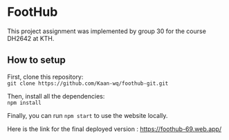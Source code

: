# FootHub
This project assignment was implemented by group 30 for the course DH2642 at KTH.

## How to setup
First, clone this repository: \
``` git clone https://github.com/Kaan-wq/foothub-git.git ```

Then, install all the dependencies: \
```npm install```

Finally, you can run ```npm start``` to use the website locally. 

Here is the link for the final deployed version : https://foothub-69.web.app/

